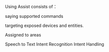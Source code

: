 
Using Assist consists of：

saying supported commands 

targeting exposed devices and entities.

Assigned to areas




Speech to Text
Intent Recognition
Intent Handling